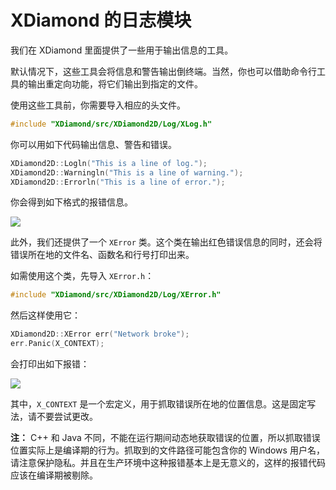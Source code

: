 # XDiamond 的日志模块

我们在 XDiamond 里面提供了一些用于输出信息的工具。

默认情况下，这些工具会将信息和警告输出倒终端。当然，你也可以借助命令行工具的输出重定向功能，将它们输出到指定的文件。

使用这些工具前，你需要导入相应的头文件。

```C++
#include "XDiamond/src/XDiamond2D/Log/XLog.h"
```

你可以用如下代码输出信息、警告和错误。

```C++
XDiamond2D::Logln("This is a line of log.");
XDiamond2D::Warningln("This is a line of warning.");
XDiamond2D::Errorln("This is a line of error.");
```

你会得到如下格式的报错信息。

![](https://docs.gpu.pub/images/log.png)

此外，我们还提供了一个 `XError` 类。这个类在输出红色错误信息的同时，还会将错误所在地的文件名、函数名和行号打印出来。

如需使用这个类，先导入 `XError.h`：

```C++
#include "XDiamond/src/XDiamond2D/Log/XError.h"
```

然后这样使用它：

```C++
XDiamond2D::XError err("Network broke");
err.Panic(X_CONTEXT);
```

会打印出如下报错：

![](https://docs.gpu.pub/images/error.png)

其中，`X_CONTEXT` 是一个宏定义，用于抓取错误所在地的位置信息。这是固定写法，请不要尝试更改。

**注：** C++ 和 Java 不同，不能在运行期间动态地获取错误的位置，所以抓取错误位置实际上是编译期的行为。抓取到的文件路径可能包含你的 Windows 用户名，请注意保护隐私。并且在生产环境中这种报错基本上是无意义的，这样的报错代码应该在编译期被剔除。